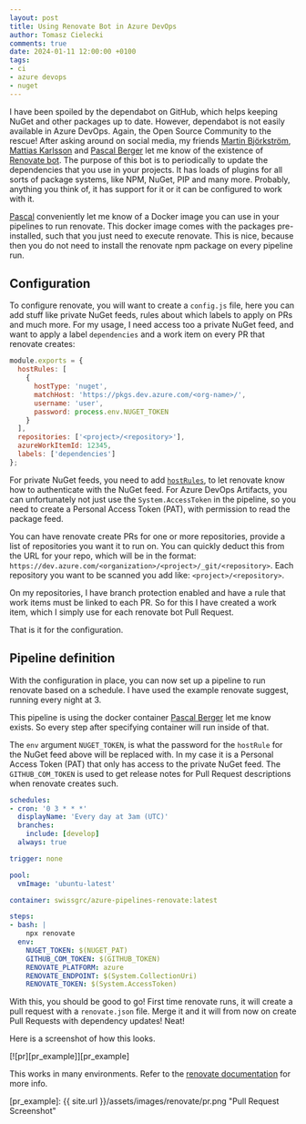 ```yaml
---
layout: post
title: Using Renovate Bot in Azure DevOps
author: Tomasz Cielecki
comments: true
date: 2024-01-11 12:00:00 +0100
tags:
- ci
- azure devops
- nuget
---
```


I have been spoiled by the dependabot on GitHub, which helps keeping NuGet and other packages up to date. However, dependabot is not easily available in Azure DevOps. Again, the Open Source Community to the rescue! After asking around on social media, my friends [Martin Björkström][martin], [Mattias Karlsson][mattias] and [Pascal Berger][pascal] let me know of the existence of [Renovate bot][renovate]. The purpose of this bot is to periodically to update the dependencies that you use in your projects. It has loads of plugins for all sorts of package systems, like NPM, NuGet, PIP and many more. Probably, anything you think of, it has support for it or it can be configured to work with it.

[Pascal][pascal] conveniently let me know of a Docker image you can use in your pipelines to run renovate. This docker image comes with the packages pre-installed, such that you just need to execute renovate. This is nice, because then you do not need to install the renovate npm package on every pipeline run.

## Configuration

To configure renovate, you will want to create a `config.js` file, here you can add stuff like private NuGet feeds, rules about which labels to apply on PRs and much more. For my usage, I need access too a private NuGet feed, and want to apply a label `dependencies` and a work item on every PR that renovate creates:

```javascript
module.exports = {
  hostRules: [
    {
      hostType: 'nuget',
      matchHost: 'https://pkgs.dev.azure.com/<org-name>/',
      username: 'user',
      password: process.env.NUGET_TOKEN
    }
  ],
  repositories: ['<project>/<repository>'],
  azureWorkItemId: 12345,
  labels: ['dependencies']
};
```

For private NuGet feeds, you need to add [`hostRules`](https://docs.renovatebot.com/configuration-options/#hostrules), to let renovate know how to authenticate with the NuGet feed. For Azure DevOps Artifacts, you can unfortunately not just use the `System.AccessToken` in the pipeline, so you need to create a Personal Access Token (PAT), with permission to read the package feed.

You can have renovate create PRs for one or more repositories, provide a list of repositories you want it to run on. You can quickly deduct this from the URL for your repo, which will be in the format: `https://dev.azure.com/<organization>/<project>/_git/<repository>`. Each repository you want to be scanned you add like: `<project>/<repository>`.

On my repositories, I have branch protection enabled and have a rule that work items must be linked to each PR. So for this I have created a work item, which I simply use for each renovate bot Pull Request.

That is it for the configuration.

## Pipeline definition

With the configuration in place, you can now set up a pipeline to run renovate based on a schedule. I have used the example renovate suggest, running every night at 3.

This pipeline is using the docker container [Pascal Berger][pascal] let me know exists. So every step after specifying container will run inside of that.

The `env` argument `NUGET_TOKEN`, is what the password for the `hostRule` for the NuGet feed above will be replaced with. In my case it is a Personal Access Token (PAT) that only has access to the private NuGet feed. The `GITHUB_COM_TOKEN` is used to get release notes for Pull Request descriptions when renovate creates such.

```yaml
schedules:
- cron: '0 3 * * *'
  displayName: 'Every day at 3am (UTC)'
  branches:
    include: [develop]
  always: true

trigger: none

pool:
  vmImage: 'ubuntu-latest'

container: swissgrc/azure-pipelines-renovate:latest

steps:
- bash: |
    npx renovate
  env:
    NUGET_TOKEN: $(NUGET_PAT)
    GITHUB_COM_TOKEN: $(GITHUB_TOKEN)
    RENOVATE_PLATFORM: azure
    RENOVATE_ENDPOINT: $(System.CollectionUri)
    RENOVATE_TOKEN: $(System.AccessToken)
```

With this, you should be good to go! First time renovate runs, it will create a pull request with a `renovate.json` file. Merge it and it will from now on create Pull Requests with dependency updates! Neat!

Here is a screenshot of how this looks.

[![pr][pr_example]][pr_example]

This works in many environments. Refer to the [renovate documentation][renovate] for more info.

[martin]: https://mastodon.social/@bjorkstromm "Martin on mastodon.social"
[mattias]: https://mastodon.social/@devlead "Mattias on mastodon.social"
[pascal]: https://mastodon.social/@pascalberger "Pascal on mastodon.social"
[renovate]: https://docs.renovatebot.com/ "Renovate docs"
[pr_example]: {{ site.url }}/assets/images/renovate/pr.png "Pull Request Screenshot"
